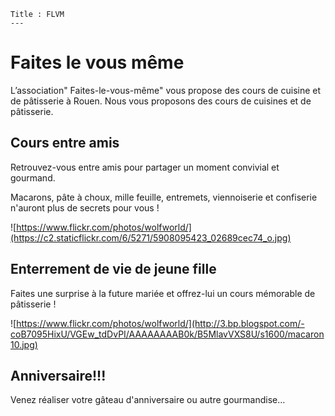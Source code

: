 	Title : FLVM
	---

# Faites le vous même
L’association" Faites-le-vous-même"  vous propose des cours de cuisine et de pâtisserie à Rouen.
Nous vous proposons des cours de cuisines et de pâtisserie.


## Cours entre amis
Retrouvez-vous entre amis pour partager un moment convivial et gourmand. 

Macarons, pâte à choux, mille feuille, entremets, viennoiserie et confiserie n'auront plus de secrets pour vous !


![https://www.flickr.com/photos/wolfworld/](https://c2.staticflickr.com/6/5271/5908095423_02689cec74_o.jpg)

## Enterrement de vie de jeune fille

Faites une surprise à la future mariée et offrez-lui un cours mémorable de pâtisserie !


![https://www.flickr.com/photos/wolfworld/](http://3.bp.blogspot.com/-coB7095HixU/VGEw_tdDvPI/AAAAAAAAB0k/B5MlavVXS8U/s1600/macaron10.jpg)
## Anniversaire!!! 
Venez réaliser votre gâteau d'anniversaire ou autre gourmandise…